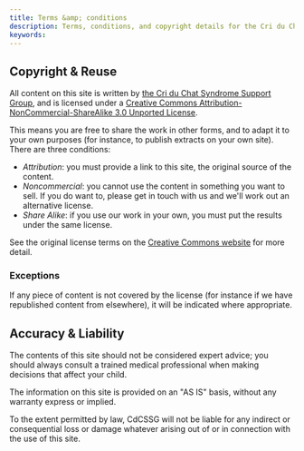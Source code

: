 ```yaml
---
title: Terms &amp; conditions
description: Terms, conditions, and copyright details for the Cri du Chat Syndrome Support Group website
keywords:
---
```


## Copyright &amp; Reuse

All <span xmlns:dct="http://purl.org/dc/terms/" href="http://purl.org/dc/dcmitype/Text" property="dct:title" rel="dct:type">content on this site</span> is written by <a xmlns:cc="http://creativecommons.org/ns#" href="http://criduchat.org.uk" property="cc:attributionName" rel="cc:attributionURL">the Cri du Chat Syndrome Support Group</a>, and is licensed under a <a rel="license" href="http://creativecommons.org/licenses/by-nc-sa/3.0/deed.en_US">Creative Commons Attribution-NonCommercial-ShareAlike 3.0 Unported License</a>.

This means you are free to share the work in other forms, and to adapt it to your own purposes
(for instance, to publish extracts on your own site). There are three conditions:

* *Attribution*: you must provide a link to this site, the original source of the content.
* *Noncommercial*: you cannot use the content in something you want to sell. If you do want to, please get in touch with us and we'll work out an alternative license.
* *Share Alike*: if you use our work in your own, you must put the results under the same license.

See the original license terms on the [Creative Commons website](https://creativecommons.org/licenses/by-nc-sa/3.0/deed.en_US)
for more detail.

### Exceptions

If any piece of content is not covered by the license (for instance if we have republished content from elsewhere), 
it will be indicated where appropriate.

## Accuracy & Liability

The contents of this site should not be considered expert advice; you should always consult
a trained medical professional when making decisions that affect your child.

The information on this site is provided on an "AS IS" basis, without any warranty express
or implied.

To the extent permitted by law, CdCSSG will not be liable for any indirect or consequential 
loss or damage whatever arising out of or in connection with the use of this site.

